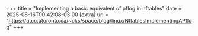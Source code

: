 +++
title = "Implementing a basic equivalent of pflog in nftables"
date = 2025-08-16T00:42:08-03:00
[extra]
url = "https://utcc.utoronto.ca/~cks/space/blog/linux/NftablesImplementingAPflog"
+++
